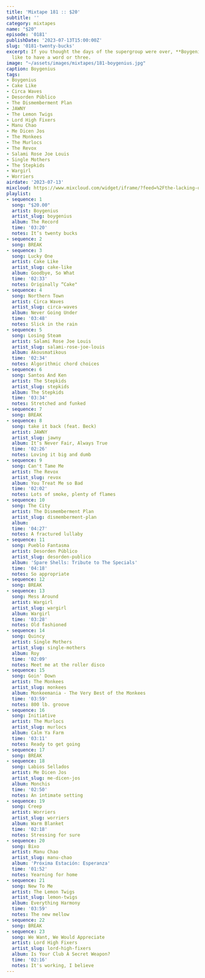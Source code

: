```yaml
---
title: 'Mixtape 181 :: $20'
subtitle: ''
category: mixtapes
name: "$20"
episode: '0181'
publishDate: '2023-07-13T15:00:00Z'
slug: '0181-twenty-bucks'
excerpt: If you thought the days of the supergroup were over, **Boygenius** would
  like to have a word or three.
image: "~/assets/images/mixtapes/181-boygenius.jpg"
caption: Boygenius
tags:
- Boygenius
- Cake Like
- Circa Waves
- Desorden Público
- The Dismemberment Plan
- JAWNY
- The Lemon Twigs
- Lord High Fixers
- Manu Chao
- Me Dicen Jos
- The Monkees
- The Murlocs
- The Revox
- Salami Rose Joe Louis
- Single Mothers
- The Stepkids
- Wargirl
- Worriers
airdate: '2023-07-13'
mixcloud: https://www.mixcloud.com/widget/iframe/?feed=%2Fthe-lacking-org%2Fgcrfew-181-twenty-bucks%2F&hide_artwork=1&hide_cover=1
playlist:
- sequence: 1
  song: "$20.00"
  artist: Boygenius
  artist_slug: boygenius
  album: The Record
  time: '03:20'
  notes: It’s twenty bucks
- sequence: 2
  song: BREAK
- sequence: 3
  song: Lucky One
  artist: Cake Like
  artist_slug: cake-like
  album: Goodbye, So What
  time: '02:33'
  notes: Originally “Cake"
- sequence: 4
  song: Northern Town
  artist: Circa Waves
  artist_slug: circa-waves
  album: Never Going Under
  time: '03:48'
  notes: Slick in the rain
- sequence: 5
  song: Losing Steam
  artist: Salami Rose Joe Louis
  artist_slug: salami-rose-joe-louis
  album: Akousmatikous
  time: '02:34'
  notes: Algorithmic chord choices
- sequence: 6
  song: Santos And Ken
  artist: The Stepkids
  artist_slug: stepkids
  album: The Stepkids
  time: '03:34'
  notes: Stretched and funked
- sequence: 7
  song: BREAK
- sequence: 8
  song: take it back (feat. Beck)
  artist: JAWNY
  artist_slug: jawny
  album: It’s Never Fair, Always True
  time: '02:26'
  notes: Loving it big and dumb
- sequence: 9
  song: Can't Tame Me
  artist: The Revox
  artist_slug: revox
  album: You Treat Me so Bad
  time: '02:02'
  notes: Lots of smoke, plenty of flames
- sequence: 10
  song: The City
  artist: The Dismemberment Plan
  artist_slug: dismemberment-plan
  album:
  time: '04:27'
  notes: A fractured lullaby
- sequence: 11
  song: Pueblo Fantasma
  artist: Desorden Público
  artist_slug: desorden-publico
  album: 'Spare Shells: Tribute to The Specials'
  time: '04:18'
  notes: So appropriate
- sequence: 12
  song: BREAK
- sequence: 13
  song: Mess Around
  artist: Wargirl
  artist_slug: wargirl
  album: Wargirl
  time: '03:28'
  notes: Old fashioned
- sequence: 14
  song: Quincy
  artist: Single Mothers
  artist_slug: single-mothers
  album: Roy
  time: '02:09'
  notes: Meet me at the roller disco
- sequence: 15
  song: Goin' Down
  artist: The Monkees
  artist_slug: monkees
  album: Monkeemania - The Very Best of the Monkees
  time: '03:59'
  notes: 800 lb. groove
- sequence: 16
  song: Initiative
  artist: The Murlocs
  artist_slug: murlocs
  album: Calm Ya Farm
  time: '03:11'
  notes: Ready to get going
- sequence: 17
  song: BREAK
- sequence: 18
  song: Labios Sellados
  artist: Me Dicen Jos
  artist_slug: me-dicen-jos
  album: Monchis
  time: '02:50'
  notes: An intimate setting
- sequence: 19
  song: Creep
  artist: Worriers
  artist_slug: worriers
  album: Warm Blanket
  time: '02:18'
  notes: Stressing for sure
- sequence: 20
  song: Bixo
  artist: Manu Chao
  artist_slug: manu-chao
  album: 'Próxima Estación: Esperanza'
  time: '01:52'
  notes: Yearning for home
- sequence: 21
  song: New To Me
  artist: The Lemon Twigs
  artist_slug: lemon-twigs
  album: Everything Harmony
  time: '03:59'
  notes: The new mellow
- sequence: 22
  song: BREAK
- sequence: 23
  song: We Want, We Would Appreciate
  artist: Lord High Fixers
  artist_slug: lord-high-fixers
  album: Is Your Club A Secret Weapon?
  time: '02:16'
  notes: It's working, I believe
---
```



